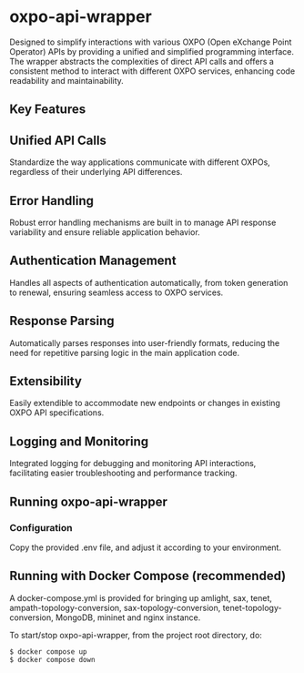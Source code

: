 # oxpo-api-wrapper

Designed to simplify interactions with various OXPO (Open eXchange Point Operator) APIs by providing a unified and simplified programming interface. The wrapper abstracts the complexities of direct API calls and offers a consistent method to interact with different OXPO services, enhancing code readability and maintainability.

## Key Features

## Unified API Calls
Standardize the way applications communicate with different OXPOs, regardless of their underlying API differences.

## Error Handling
Robust error handling mechanisms are built in to manage API response variability and ensure reliable application behavior.

## Authentication Management
Handles all aspects of authentication automatically, from token generation to renewal, ensuring seamless access to OXPO services.

## Response Parsing
Automatically parses responses into user-friendly formats, reducing the need for repetitive parsing logic in the main application code.

## Extensibility
Easily extendible to accommodate new endpoints or changes in existing OXPO API specifications.

## Logging and Monitoring
Integrated logging for debugging and monitoring API interactions, facilitating easier troubleshooting and performance tracking.

## Running oxpo-api-wrapper  
### Configuration  
Copy the provided .env file, and adjust it according to your environment.  

## Running with Docker Compose (recommended)  
A docker-compose.yml is provided for bringing up amlight, sax, tenet, ampath-topology-conversion, sax-topology-conversion, tenet-topology-conversion, MongoDB, mininet and nginx instance.  

To start/stop oxpo-api-wrapper, from the project root directory, do:

```console
$ docker compose up 
$ docker compose down
```

